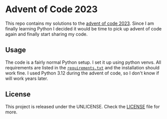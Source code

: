 # Advent of Code 2023

This repo contains my solutions to the [advent of code 2023](https://adventofcode.com/2023). Since I am finally learning Python I decided it would be time to pick up advent of code again and finally start sharing my code.

## Usage

The code is a fairly normal Python setup. I set it up using python venvs. All requirements are listed in the [`requirements.txt`](/requirements.txt) and the installation should work fine. I used Python 3.12 during the advent of code, so I don't know if will work years later.

## License

This project is released under the UNLICENSE. Check the [LICENSE](/LICENSE) file for more.
